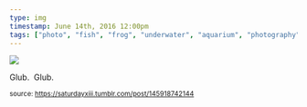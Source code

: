 ```yaml
---
type: img
timestamp: June 14th, 2016 12:00pm
tags: ["photo", "fish", "frog", "underwater", "aquarium", "photography"]
---
```

<img src="https://saturdayxiii.github.io/media/145918742144.jpg"/>
                                                                                          
Glub.  Glub.
 
                                    
                
                
                
                
                                
<small>source: https://saturdayxiii.tumblr.com/post/145918742144</small>